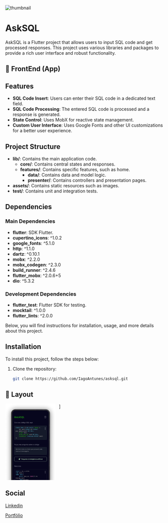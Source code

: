 ![thumbnail](https://github.com/IagoAntunes/asksql/blob/main/assets/github/asksql_cover_en.png)

# AskSQL

AskSQL is a Flutter project that allows users to input SQL code and get processed responses. This project uses various libraries and packages to provide a rich user interface and robust functionality.

## :iphone: FrontEnd (App)

## Features

- **SQL Code Insert**: Users can enter their SQL code in a dedicated text field.
- **SQL Code Processing**: The entered SQL code is processed and a response is generated.
- **State Control**: Uses MobX for reactive state management.
- **Custom User Interface**: Uses Google Fonts and other UI customizations for a better user experience.

## Project Structure

- **lib/**: Contains the main application code.
  - **core/**: Contains central states and responses.
  - **features/**: Contains specific features, such as home.
    - **data/**: Contains data and model logic.
    - **presenter/**: Contains controllers and presentation pages.
- **assets/**: Contains static resources such as images.
- **test/**: Contains unit and integration tests.

## Dependencies

### Main Dependencies

- **flutter**: SDK Flutter.
- **cupertino_icons**: ^1.0.2
- **google_fonts**: ^5.1.0
- **http**: ^1.1.0
- **dartz**: ^0.10.1
- **mobx**: ^2.2.0
- **mobx_codegen**: ^2.3.0
- **build_runner**: ^2.4.6
- **flutter_mobx**: ^2.0.6+5
- **dio**: ^5.3.2

### Development Dependencies

- **flutter_test**: Flutter SDK for testing.
- **mocktail**: ^1.0.0
- **flutter_lints**: ^2.0.0

Below, you will find instructions for installation, usage, and more details about this project.

## Installation

To install this project, follow the steps below:

1. Clone the repository:
    ```sh
    git clone https://github.com/IagoAntunes/asksql.git
    ```

## 🎨 Layout

<div style="display: flex; flex-wrap: wrap; gap: 10px;">
  <img src="https://github.com/IagoAntunes/asksql/blob/main/assets/github/asksql_home.png" style="width: 160px;" alt="Home">
]</div>

## Social
[Linkedin](https://www.linkedin.com/in/iagoaferreira/)

[Portfólio](https://iagoferreira.web.app/)

